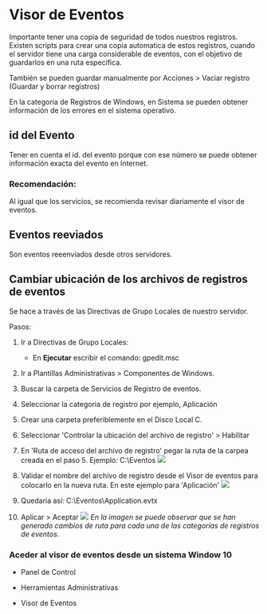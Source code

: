 # Visor de Eventos
Importante tener una copia de seguridad de todos nuestros registros.
Existen scripts para crear una copia automatica de estos registros, cuando el servidor tiene una carga considerable de eventos, con el objetivo de guardarlos en una ruta especifica.

También se pueden guardar manualmente por Acciones > Vaciar  registro (Guardar y borrar registros)

En la categoria de Registros de Windows, en Sistema se pueden obtener información de los errores en el sistema operativo.

## id del Evento
Tener en cuenta el id. del evento porque con ese número se puede obtener información exacta del evento en Internet.

### Recomendación:
Al igual que los servicios, se recomienda revisar diariamente el visor de eventos.

## Eventos reeviados
Son eventos reeenviados desde otros servidores.

## Cambiar ubicación de los archivos de registros de eventos

Se hace a través de las Directivas de Grupo Locales de nuestro servidor.

Pasos:

1. Ir a Directivas de Grupo Locales:
    
    * En **Ejecutar** escribir el comando: gpedit.msc 

2. Ir a Plantillas Administrativas > Componentes de Windows.

3. Buscar la carpeta de Servicios de Registro de eventos.

4. Seleccionar la categoria de registro por ejemplo, Aplicación

5. Crear una carpeta preferiblemente en el Disco Local C.

6. Seleccionar 'Controlar la ubicación del archivo de registro' > Habilitar 

7. En 'Ruta de acceso del archivo de registro' pegar la ruta de la carpea creada en el paso 5. Ejemplo: C:\Eventos
![](/assets/Captura%20desde%202024-05-21%2020-59-56.png)

8. Validar el nombre del archivo de registro desde el Visor de eventos para colocarlo en la nueva ruta. En este ejemplo para 'Aplicación'
![](/assets/Captura%20desde%202024-05-21%2021-03-03.png)

9. Quedaria así:
C:\Eventos\Application.evtx

10. Aplicar > Aceptar
![](/assets/Captura%20desde%202024-05-21%2021-15-26.png)
*En la imagen se puede observar que se han generado cambios de ruta para cada una de las categorías de registros de eventos.*
### Aceder al visor de eventos desde un sistema Window 10

* Panel de Control

* Herramientas Administrativas

* Visor de Eventos